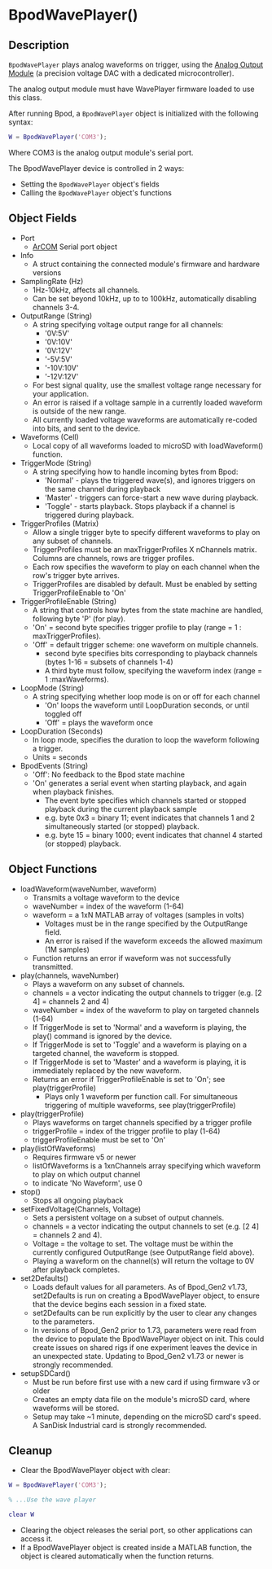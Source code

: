 # BpodWavePlayer()

## Description

`BpodWavePlayer` plays analog waveforms on trigger, using the [Analog Output Module](../assembly/analog-output-module-assembly.md) (a precision voltage DAC with a dedicated microcontroller).

The analog output module must have WavePlayer firmware loaded to use this class.

After running Bpod, a `BpodWavePlayer` object is initialized with the following syntax:

```matlab
W = BpodWavePlayer('COM3');
```

Where COM3 is the analog output module's serial port.

The BpodWavePlayer device is controlled in 2 ways: 

- Setting the `BpodWavePlayer` object's fields
- Calling the `BpodWavePlayer` object's functions

## Object Fields

- Port 
    - [ArCOM](http://sites.google.com/site/sanworksdocs/arcom) Serial port object
- Info
    - A struct containing the connected module's firmware and hardware versions
- SamplingRate (Hz)
    - 1Hz-10kHz, affects all channels. 
    - Can be set beyond 10kHz, up to to 100kHz, automatically disabling channels 3-4.
- OutputRange (String)
    - A string specifying voltage output range for all channels: 
        - '0V:5V'
        - '0V:10V'
        - '0V:12V'
        - '-5V:5V'
        - '-10V:10V'
        - '-12V:12V'
    - For best signal quality, use the smallest voltage range necessary for your application. 
    - An error is raised if a voltage sample in a currently loaded waveform is outside of the new range. 
    - All currently loaded voltage waveforms are automatically re-coded into bits, and sent to the device.
- Waveforms (Cell)
    - Local copy of all waveforms loaded to microSD with loadWaveform() function.
- TriggerMode (String)
    - A string specifying how to handle incoming bytes from Bpod:
        - 'Normal' - plays the triggered wave(s), and ignores triggers on the same channel during playback
        - 'Master' - triggers can force-start a new wave during playback.
        - 'Toggle' - starts playback. Stops playback if a channel is triggered during playback.
- TriggerProfiles (Matrix)
    - Allow a single trigger byte to specify different waveforms to play on any subset of channels.
    - TriggerProfiles must be an maxTriggerProfiles X nChannels matrix. Columns are channels, rows are trigger profiles.
    - Each row specifies the waveform to play on each channel when the row's trigger byte arrives.
    - TriggerProfiles are disabled by default. Must be enabled by setting TriggerProfileEnable to 'On'
- TriggerProfileEnable (String)
    - A string that controls how bytes from the state machine are handled, following byte 'P' (for play).
    - 'On' = second byte specifies trigger profile to play (range = 1 : maxTriggerProfiles).
    - 'Off' = default trigger scheme: one waveform on multiple channels. 
        - second byte specifies bits corresponding to playback channels (bytes 1-16 = subsets of channels 1-4)
        - A third byte must follow, specifying the waveform index (range = 1 :maxWaveforms).
- LoopMode (String)
    - A string specifying whether loop mode is on or off for each channel
        - 'On' loops the waveform until LoopDuration seconds, or until toggled off
        - 'Off' = plays the waveform once
- LoopDuration (Seconds)
    - In loop mode, specifies the duration to loop the waveform following a trigger.
    - Units = seconds
- BpodEvents (String)
    - 'Off': No feedback to the Bpod state machine
    - 'On' generates a serial event when starting playback, and again when playback finishes.
        - The event byte specifies which channels started or stopped playback during the current playback sample
        - e.g. byte 0x3 = binary 11; event indicates that channels 1 and 2 simultaneously started (or stopped) playback.
        - e.g. byte 15 = binary 1000; event indicates that channel 4 started (or stopped) playback.

## Object Functions

- loadWaveform(waveNumber, waveform)
    - Transmits a voltage waveform to the device
    - waveNumber = index of the waveform (1-64)
    - waveform = a 1xN MATLAB array of voltages (samples in volts)
        - Voltages must be in the range specified by the OutputRange field.
        - An error is raised if the waveform exceeds the allowed maximum (1M samples)
    - Function returns an error if waveform was not successfully transmitted.
- play(channels, waveNumber)
    - Plays a waveform on any subset of channels.
    - channels = a vector indicating the output channels to trigger (e.g. [2 4] = channels 2 and 4)
    - waveNumber = index of the waveform to play on targeted channels (1-64)
    - If TriggerMode is set to 'Normal' and a waveform is playing, the play() command is ignored by the device.
    - If TriggerMode is set to 'Toggle' and a waveform is playing on a targeted channel, the waveform is stopped.
    - If TriggerMode is set to 'Master' and a waveform is playing, it is immediately replaced by the new waveform.
    - Returns an error if TriggerProfileEnable is set to 'On'; see play(triggerProfile)
        - Plays only 1 waveform per function call. For simultaneous triggering of multiple waveforms, see play(triggerProfile)
- play(triggerProfile)
    - Plays waveforms on target channels specified by a trigger profile
    - triggerProfile = index of the trigger profile to play (1-64)
    - triggerProfileEnable must be set to 'On'
- play(listOfWaveforms)
    - Requires firmware v5 or newer
    - listOfWaveforms is a 1xnChannels array specifying which waveform to play on which output channel
    - to indicate 'No Waveform', use 0
- stop()
    - Stops all ongoing playback
- setFixedVoltage(Channels, Voltage)
    - Sets a persistent voltage on a subset of output channels.
    - channels = a vector indicating the output channels to set (e.g. [2 4] = channels 2 and 4).
    - Voltage = the voltage to set. The voltage must be within the currently configured OutputRange (see OutputRange field above).
    - Playing a waveform on the channel(s) will return the voltage to 0V after playback completes.
- set2Defaults()
    - Loads default values for all parameters. As of Bpod_Gen2 v1.73, set2Defaults is run on creating a BpodWavePlayer object, to ensure that the device begins each session in a fixed state.
    - set2Defaults can be run explicitly by the user to clear any changes to the parameters.
    - In versions of Bpod_Gen2 prior to 1.73, parameters were read from the device to populate the BpodWavePlayer object on init. This could create issues on shared rigs if one experiment leaves the device in an unexpected state. Updating to Bpod_Gen2 v1.73 or newer is strongly recommended.
- setupSDCard()
    - Must be run before first use with a new card if using firmware v3 or older
    - Creates an empty data file on the module's microSD card, where waveforms will be stored.
    - Setup may take ~1 minute, depending on the microSD card's speed. A SanDisk Industrial card is strongly recommended.

## Cleanup

- Clear the BpodWavePlayer object with clear:

```matlab
W = BpodWavePlayer('COM3');

% ...Use the wave player

clear W
```

- Clearing the object releases the serial port, so other applications can access it.
- If a BpodWavePlayer object is created inside a MATLAB function, the object is cleared automatically when the function returns.